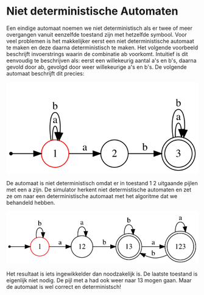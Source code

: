# Niet deterministische Automaten

Een eindige automaat noemen we niet deterministisch als er twee of meer overgangen vanuit eenzelfde toestand zijn met hetzelfde symbool.
Voor veel problemen is het makkelijker eerst een niet deterministische automaat te maken en deze daarna deterministisch te maken.
Het volgende voorbeeld beschrijft invoerstrings waarin de combinatie ab voorkomt. 
Intuitief is dit eenvoudig te beschrijven als: eerst een willekeurig aantal a's en b's, daarna gevold door ab, gevolgd door weer willekeurige a's en b's. De volgende automaat beschrijft dit precies:

![Plaatje](./automaat/nd_ab.svg)

De automaat is niet deterministisch omdat er in toestand 1 2 uitgaande pijlen met een a zijn.
De simulator herkent niet determistische automaten en zet ze om naar een deterministische automaat met het algoritme dat we behandeld hebben.

![Plaatje](./automaat/da_ab.svg)

Het resultaat is iets ingewikkelder dan noodzakelijk is. De laatste toestand is eigenlijk niet nodig. De pijl met a had ook weer naar 13 mogen gaan. Maar de automaat is wel correct en deterministsch!